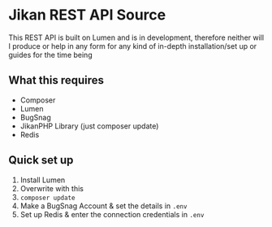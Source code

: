 # Jikan REST API Source

This REST API is built on Lumen and is in development, therefore neither will I produce or help in any form for any kind of in-depth installation/set up or guides for the time being


## What this requires
- Composer
- Lumen
- BugSnag
- JikanPHP Library (just composer update)
- Redis

## Quick set up
1. Install Lumen
2. Overwrite with this
3. `composer update`
4. Make a BugSnag Account & set the details in `.env`
5. Set up Redis & enter the connection credentials in `.env`